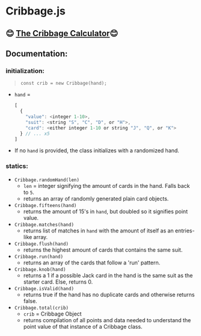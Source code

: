 # Cribbage.js

## 😊 [The Cribbage Calculator](https://htmlpreview.github.io/?https://github.com/EthanThatOneKid/math/blob/master/cribbage/demo/index.html)😊

## Documentation:
### initialization:
> `const crib = new Cribbage(hand);`
* `hand` =
  ```javascript
  [
    {
      "value": <integer 1-10>,
      "suit": <string "S", "C", "D", or "H">,
      "card": <either integer 1-10 or string "J", "Q", or "K">
    } // ... x5
  ]
  ```
* If no `hand` is provided, the class initializes with a randomized hand.
### statics:
* `Cribbage.randomHand(len)`
  * `len` = integer signifying the amount of cards in the hand. Falls back to `5`.
  * returns an array of randomly generated plain card objects.
* `Cribbage.fifteens(hand)`
  * returns the amount of 15's in `hand`, but doubled so it signifies point value.
* `Cribbage.matches(hand)`
  * returns list of matches in `hand` with the amount of itself as an entries-like array.
* `Cribbage.flush(hand)`
  * returns the highest amount of cards that contains the same suit.
* `Cribbage.run(hand)`
  * returns an array of the cards that follow a 'run' pattern.
* `Cribbage.knob(hand)`
  * returns a 1 if a possible Jack card in the hand is the same suit as the starter card. Else, returns 0.
* `Cribbage.isValid(hand)`
  * returns true if the hand has no duplicate cards and otherwise returns false.
* `Cribbage.total(crib)`
  * `crib` = Cribbage Object
  * returns compilation of all points and data needed to understand the point value of that instance of a Cribbage class.
